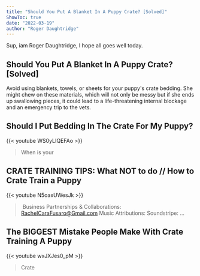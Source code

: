 ```yaml
---
title: "Should You Put A Blanket In A Puppy Crate? [Solved]"
ShowToc: true 
date: "2022-03-19"
author: "Roger Daughtridge" 
---
```


Sup, iam Roger Daughtridge, I hope all goes well today.
## Should You Put A Blanket In A Puppy Crate? [Solved]
 Avoid using blankets, towels, or sheets for your puppy's crate bedding. She might chew on these materials, which will not only be messy but if she ends up swallowing pieces, it could lead to a life-threatening internal blockage and an emergency trip to the vets.

## Should I Put Bedding In The Crate For My Puppy?
{{< youtube WS0yLIQEFAo >}}
>When is your 

## CRATE TRAINING TIPS: What NOT to do // How to Crate Train a Puppy
{{< youtube N5oaxUWesJk >}}
>‍ Business Partnerships & Collaborations: RachelCaraFusaro@Gmail.com Music Attributions: Soundstripe: ...

## The BIGGEST Mistake People Make With Crate Training A Puppy
{{< youtube wxJXJes0_pM >}}
>Crate

